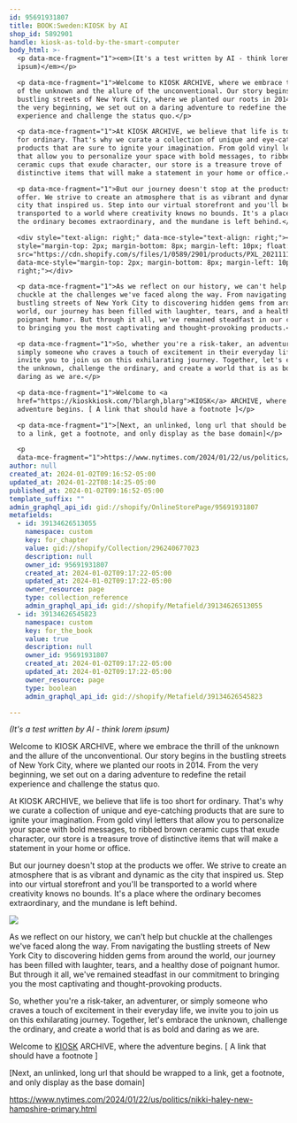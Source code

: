 ```yaml
---
id: 95691931807
title: BOOK:Sweden:KIOSK by AI
shop_id: 5892901
handle: kiosk-as-told-by-the-smart-computer
body_html: >-
  <p data-mce-fragment="1"><em>(It's a test written by AI - think lorem
  ipsum)</em></p>

  <p data-mce-fragment="1">Welcome to KIOSK ARCHIVE, where we embrace the thrill
  of the unknown and the allure of the unconventional. Our story begins in the
  bustling streets of New York City, where we planted our roots in 2014. From
  the very beginning, we set out on a daring adventure to redefine the retail
  experience and challenge the status quo.</p>

  <p data-mce-fragment="1">At KIOSK ARCHIVE, we believe that life is too short
  for ordinary. That's why we curate a collection of unique and eye-catching
  products that are sure to ignite your imagination. From gold vinyl letters
  that allow you to personalize your space with bold messages, to ribbed brown
  ceramic cups that exude character, our store is a treasure trove of
  distinctive items that will make a statement in your home or office.</p>

  <p data-mce-fragment="1">But our journey doesn't stop at the products we
  offer. We strive to create an atmosphere that is as vibrant and dynamic as the
  city that inspired us. Step into our virtual storefront and you'll be
  transported to a world where creativity knows no bounds. It's a place where
  the ordinary becomes extraordinary, and the mundane is left behind.</p>

  <div style="text-align: right;" data-mce-style="text-align: right;"><img
  style="margin-top: 2px; margin-bottom: 8px; margin-left: 10px; float: right;"
  src="https://cdn.shopify.com/s/files/1/0589/2901/products/PXL_20211118_122430056_240x240.jpg?v=1703689967"
  data-mce-style="margin-top: 2px; margin-bottom: 8px; margin-left: 10px; float:
  right;"></div>

  <p data-mce-fragment="1">As we reflect on our history, we can't help but
  chuckle at the challenges we've faced along the way. From navigating the
  bustling streets of New York City to discovering hidden gems from around the
  world, our journey has been filled with laughter, tears, and a healthy dose of
  poignant humor. But through it all, we've remained steadfast in our commitment
  to bringing you the most captivating and thought-provoking products.</p>

  <p data-mce-fragment="1">So, whether you're a risk-taker, an adventurer, or
  simply someone who craves a touch of excitement in their everyday life, we
  invite you to join us on this exhilarating journey. Together, let's embrace
  the unknown, challenge the ordinary, and create a world that is as bold and
  daring as we are.</p>

  <p data-mce-fragment="1">Welcome to <a
  href="https://kioskkiosk.com/?blargh,blarg">KIOSK</a> ARCHIVE, where the
  adventure begins. [ A link that should have a footnote ]</p>

  <p data-mce-fragment="1">[Next, an unlinked, long url that should be wrapped
  to a link, get a footnote, and only display as the base domain]</p>

  <p
  data-mce-fragment="1">https://www.nytimes.com/2024/01/22/us/politics/nikki-haley-new-hampshire-primary.html</p>
author: null
created_at: 2024-01-02T09:16:52-05:00
updated_at: 2024-01-22T08:14:25-05:00
published_at: 2024-01-02T09:16:52-05:00
template_suffix: ""
admin_graphql_api_id: gid://shopify/OnlineStorePage/95691931807
metafields:
  - id: 39134626513055
    namespace: custom
    key: for_chapter
    value: gid://shopify/Collection/296240677023
    description: null
    owner_id: 95691931807
    created_at: 2024-01-02T09:17:22-05:00
    updated_at: 2024-01-02T09:17:22-05:00
    owner_resource: page
    type: collection_reference
    admin_graphql_api_id: gid://shopify/Metafield/39134626513055
  - id: 39134626545823
    namespace: custom
    key: for_the_book
    value: true
    description: null
    owner_id: 95691931807
    created_at: 2024-01-02T09:17:22-05:00
    updated_at: 2024-01-02T09:17:22-05:00
    owner_resource: page
    type: boolean
    admin_graphql_api_id: gid://shopify/Metafield/39134626545823

---
```


_(It's a test written by AI - think lorem ipsum)_

Welcome to KIOSK ARCHIVE, where we embrace the thrill of the unknown and the allure of the unconventional. Our story begins in the bustling streets of New York City, where we planted our roots in 2014. From the very beginning, we set out on a daring adventure to redefine the retail experience and challenge the status quo.

At KIOSK ARCHIVE, we believe that life is too short for ordinary. That's why we curate a collection of unique and eye-catching products that are sure to ignite your imagination. From gold vinyl letters that allow you to personalize your space with bold messages, to ribbed brown ceramic cups that exude character, our store is a treasure trove of distinctive items that will make a statement in your home or office.

But our journey doesn't stop at the products we offer. We strive to create an atmosphere that is as vibrant and dynamic as the city that inspired us. Step into our virtual storefront and you'll be transported to a world where creativity knows no bounds. It's a place where the ordinary becomes extraordinary, and the mundane is left behind.

![](https://cdn.shopify.com/s/files/1/0589/2901/products/PXL_20211118_122430056_240x240.jpg?v=1703689967)

As we reflect on our history, we can't help but chuckle at the challenges we've faced along the way. From navigating the bustling streets of New York City to discovering hidden gems from around the world, our journey has been filled with laughter, tears, and a healthy dose of poignant humor. But through it all, we've remained steadfast in our commitment to bringing you the most captivating and thought-provoking products.

So, whether you're a risk-taker, an adventurer, or simply someone who craves a touch of excitement in their everyday life, we invite you to join us on this exhilarating journey. Together, let's embrace the unknown, challenge the ordinary, and create a world that is as bold and daring as we are.

Welcome to [KIOSK](https://kioskkiosk.com/?blargh,blarg) ARCHIVE, where the adventure begins. \[ A link that should have a footnote \]

\[Next, an unlinked, long url that should be wrapped to a link, get a footnote, and only display as the base domain\]

https://www.nytimes.com/2024/01/22/us/politics/nikki-haley-new-hampshire-primary.html